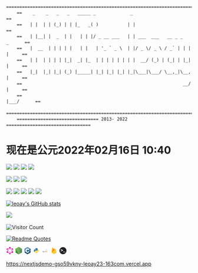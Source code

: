```
    ===========================================================================
    ==    _    _   _   _   _____ _             _                             ==
    ==   | |  | | (_) | | |_   _( )           | |                            ==
    ==   | |__| |  _  | |   | | |/ _ __ ___   | | ___  ___   __ _ _   _      ==
    ==   |  __  | | | | |   | |   | '_ ` _ \  | |/ _ \/ _ \ / _` | | | |     ==
    ==   | |  | | | | |_|  _| |_  | | | | | | | |  __/ (_) | (_| | |_| |     ==
    ==   |_|  |_| |_| (_) |_____| |_| |_| |_| |_|\___|\___/ \__,_|\__, |     ==
    ==                                                             __/ |     ==
    ==                                                            |___/      ==
    ===========================================================================
    =============================== 2013- 2022 ================================
```

# 现在是公元2022年02月16日 10:40

[![](https://img.shields.io/badge/兴趣：-black)](#) [![](https://img.shields.io/badge/口琴-blue)](#) [![](https://img.shields.io/badge/写作-blue)](#) [![](https://img.shields.io/badge/阅读-blue)](#)

[![](https://img.shields.io/badge/公众号：-black)](#) [![](https://img.shields.io/badge/leoay技术圈-blue)](#) [![](https://img.shields.io/badge/帅安-blue)](#)

[![](https://img.shields.io/badge/技术栈：-black)](#) [![](https://img.shields.io/badge/Golang-blue)](#) [![](https://img.shields.io/badge/Python-blue)](#) [![](https://img.shields.io/badge/PHP-blue)](#) [![](https://img.shields.io/badge/JS-blue)](#)

[![leoay's GitHub stats](https://github-readme-stats.vercel.app/api?username=leoay&show_icons=true&theme=onedark&hide=issues,contribs)](https://github.com/leoay/leoay)


[![](https://github-readme-stats.vercel.app/api/top-langs?username=leoay&show_icons=true&theme=onedark&layout=compact)](https://github.com/leoay/leoay)

![Visitor Count](https://visitor-badge.glitch.me/badge?page_id=leoay)


[![Readme Quotes](https://quotes-github-readme.vercel.app/api?type=horizontal&theme=dark)](https://github.com/piyushsuthar/github-readme-quotes)

<code><img height="20" src="https://raw.githubusercontent.com/github/explore/5c058a388828bb5fde0bcafd4bc867b5bb3f26f3/topics/graphql/graphql.png"></code>
<code><img height="20" src="https://raw.githubusercontent.com/github/explore/80688e429a7d4ef2fca1e82350fe8e3517d3494d/topics/nodejs/nodejs.png"></code>
<code><img height="20" src="https://raw.githubusercontent.com/github/explore/80688e429a7d4ef2fca1e82350fe8e3517d3494d/topics/cpp/cpp.png"></code>
<code><img height="20" src="https://raw.githubusercontent.com/github/explore/80688e429a7d4ef2fca1e82350fe8e3517d3494d/topics/python/python.png"></code>
<code><img height="20" src="https://raw.githubusercontent.com/github/explore/80688e429a7d4ef2fca1e82350fe8e3517d3494d/topics/mysql/mysql.png"></code>
<code><img height="20" src="https://raw.githubusercontent.com/github/explore/80688e429a7d4ef2fca1e82350fe8e3517d3494d/topics/firebase/firebase.png"></code>
<code><img height="20" src="https://raw.githubusercontent.com/github/explore/80688e429a7d4ef2fca1e82350fe8e3517d3494d/topics/terminal/terminal.png"></code>


https://nextjsdemo-gso59vkny-leoay23-163com.vercel.app

